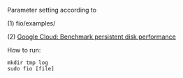 Parameter setting according to

(1) fio/examples/

(2) [Google Cloud: Benchmark persistent disk performance](https://cloud.google.com/compute/docs/disks/benchmarking-pd-performance)


How to run:

```
mkdir tmp log
sudo fio [file]
```